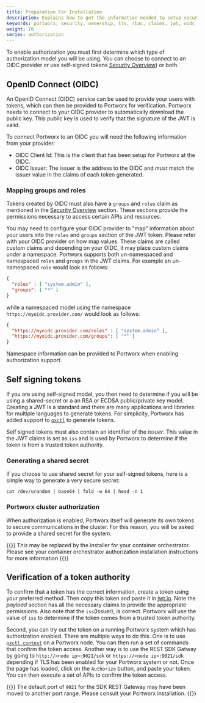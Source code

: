 ```yaml
---
title: Preparation For Installation
description: Explains how to get the information needed to setup security
keywords: portworx, security, ownership, tls, rbac, claims, jwt, oidc
weight: 20
series: authorization
---
```


To enable authorization you must first determine which type of authorization
model you will be using. You can choose to connect to an OIDC provider or use
self-signed tokens [Security Overview](/concepts/authorization/overview)) or
both.

## OpenID Connect (OIDC)
An OpenID Connect (OIDC) service can be used to provide your users with tokens,
which can then be provided to Portworx for verification. Portworx needs to
connect to your OIDC provider to automatically download the public key. This
public key is used to verify that the signature of the JWT is valid.

To connect Portworx to an OIDC you will need the following information from your
provider:

* OIDC Client Id: This is the client that has been setup for Portworx at the
  OIDC.
* OIDC Issuer: The issuer is the address to the OIDC and *must* match the issuer
  value in the claims of each token generated.

### Mapping groups and roles
Tokens created by OIDC must also have a `groups` and `roles` claim as mentioned
in the [Security Overview](/concepts/authorization/overview) section. These
sections provide the permissions necessary to access certain APIs and resources.

You may need to configure your OIDC provider to "map" information about your
users into the `roles` and `groups` section of the JWT token. Please refer with
your OIDC provider on how map values. These claims are called _custom_ claims
and depending on your OIDC, it may place custom claims under a namespace.
Portworx supports both un-namespaced and namespaced `roles` and `groups` in the
JWT claims. For example an un-namespaced `role` would look as follows:

```json
{
  "roles" : [ "system.admin" ],
  "groups": [ "*" ]
}
```

while a namespaced model using the namespace `https://myoidc.provider.com/`
    would look as follows:

```json
{
  "https://myoidc.provider.com/roles" : [ "system.admin" ],
  "https://myoidc.provider.com/groups": [ "*" ]
}
```

Namespace information can be provided to Portworx when enabling authorization
support.

## Self signing tokens
If you are using self-signed model, you then need to determine if you will be
using a shared-secret or a an RSA or ECDSA public/private key model.  Creating a
JWT is a standard and there are many applications and libraries for multiple
languages to generate tokens.  For simplicity, Portworx has added support to
[`pxctl`](/reference/cli/authorization/#generate_tokens) to generate tokens.

Self signed tokens must also contain an identifier of the _issuer_. This value
in the JWT claims is set as `iss` and is used by Portworx to determine if the
token is from a trusted token authority.

### Generating a shared secret
If you choose to use shared secret for your self-signed tokens, here is a simple
way to generate a very secure secret:

```text
cat /dev/urandom | base64 | fold -w 64 | head -n 1
```

### Portworx cluster authorization
When authorization is enabled, Portworx itself will generate its own tokens to
secure communications in the cluster. For this reason, you will be asked to
provide a shared secret for the system.

{{<info>}}
This may be replaced by the installer for your container orchestrator.
Please see your container orchestrator authorization installation instructions
for more information
{{</info>}}

## Verification of a token authority
To confirm that a token has the correct information, create a token using your
preferred method. Then copy this token and paste it in [jwt.io](https://jwt.io).
Note the _payload_ section has all the necessary claims to provide the
appropriate permissions. Also note that the `iss`(Issuer), is correct. Portworx
will use the value of `iss` to determine if the token comes from a trusted token
authority.

Second, you can try out the token on a running Portworx system which has
authorization enabled. There are multiple ways to do this. One is to use [`pxctl
context`](/reference/cli/authorization) on a Portworx node. You can then run a
set of commands that confirm the token access. Another way is to use the REST
SDK Gatway by going to `http://<node ip>:9021/sdk` or `https://<node
ip>:9021/sdk` depending if TLS has been enabled for your Portworx system or not.
Once the page has loaded, click on the `Authorize` button, and paste your token.
You can then execute a set of APIs to confirm the token access.

{{<info>}}
The default port of `9021` for the SDK REST Gateway may have been moved
to another port range.  Please consult your Portworx installation.
{{</info>}}

